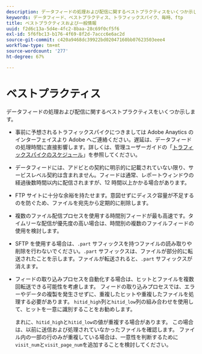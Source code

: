 ```yaml
---
description: データフィードの処理および配信に関するベストプラクティスをいくつか示します。
keywords: データフィード、ベストプラクティス、トラフィックスパイク、毎時、ftp
title: ベストプラクティスおよび一般情報
uuid: f2d6c13a-5d4e-4fc2-8baa-28c69f0cf5f6
exl-id: 5f6fbc13-b176-4f69-8f2d-7accc6e6ac2d
source-git-commit: c420a9468dc39922bd02047160bb07623503eee4
workflow-type: tm+mt
source-wordcount: '277'
ht-degree: 67%

---
```


# ベストプラクティス

データフィードの処理および配信に関するベストプラクティスをいくつか示します。

* 事前に予想されるトラフィックスパイクにつきましては Adobe Anaytics のインターフェイスより Adobe へご連絡ください。遅延は、データフィードの処理時間に直接影響します。詳しくは、管理ユーザーガイドの「[トラフィックスパイクのスケジュール](/help/admin/c-traffic-management/t-traffic-schedule-spike.md)」を参照してください。

* データフィードには、アドビとの契約に明示的に記載されていない限り、サービスレベル契約は含まれません。フィードは通常、レポートウィンドウの経過後数時間以内に配信されますが、12 時間以上かかる場合があります。

* FTP サイトに十分な余裕を持たせます。意図せずにディスク容量が不足するのを防ぐため、ファイルを宛先から定期的に削除します。

* 複数のファイル配信プロセスを使用する時間別フィードが最も高速です。タイムリーな配信が優先度の高い場合は、時間別の複数のファイルフィードの使用を検討します。

* SFTP を使用する場合は、`.part` サフィックスを持つファイルの読み取りや削除を行わないでください。`.part` サフィックスは、ファイルが部分的に転送されたことを示します。ファイルが転送されると、`.part` サフィックスが消えます。

* フィードの取り込みプロセスを自動化する場合は、ヒットとファイルを複数回転送できる可能性を考慮します。 フィードの取り込みプロセスでは、エラーやデータの複製を発生させずに、重複したヒットや重複したファイルを処理する必要があります。 `hitid_high`列と`hitid_low`列の組み合わせを使用して、ヒットを一意に識別することをお勧めします。

   まれに、`hitid_high`と`hitid_low`の値が重複する場合があります。 この場合は、以前に送信および処理されていなかったファイルを確認します。 ファイル内の一部の行のみが重複している場合は、一意性を判断するために`visit_num`と`visit_page_num`を追加することを検討してください。

